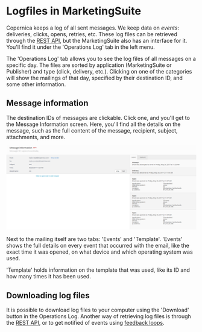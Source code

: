 # Logfiles in MarketingSuite

Copernica keeps a log of all sent messages. We keep data on *events*: deliveries, clicks, opens, retries, etc. These log files can be retrieved through the [REST API](https://www.copernica.com/en/documentation/rest-get-logfiles), but the MarketingSuite also has an interface for it. You'll find it under the 'Operations Log' tab in the left menu.

The 'Operations Log' tab allows you to see the log files of all messages on a specific day. The files are sorted by application (MarketingSuite or Publisher) and type (click, delivery, etc.). Clicking on one of the categories will show the mailings of that day, specified by their destination ID, and some other information.

## Message information
The destination IDs of messages are clickable. Click one, and you'll get to the Message Information screen. Here, you'll find all the details on the message, such as the full content of the message, recipient, subject, attachments, and more.

![message information](../images/message-information.png "Message information interface")

Next to the mailing itself are two tabs: 'Events' and 'Template'. 'Events' shows the full details on every event that occurred with the email, like the exact time it was opened, on what device and which operating system was used.

'Template' holds information on the template that was used, like its ID and how many times it has been used.

## Downloading log files
It is possible to download log files to your computer using the 'Download' button in the Operations Log. Another way of retrieving log files is through the [REST API](https://www.copernica.com/en/documentation/rest-get-logfiles), or to get notified of events using [feedback loops](https://www.copernica.com/en/documentation/feedback-loops).
